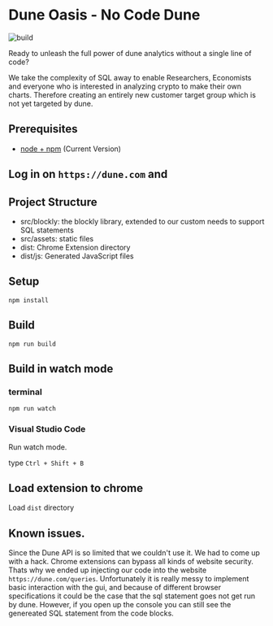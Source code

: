 # Dune Oasis - No Code Dune

![build](https://github.com/chibat/chrome-extension-typescript-starter/workflows/build/badge.svg)

Ready to unleash the full power of dune analytics without a single line of code?

We take the complexity of SQL away to enable Researchers, Economists and everyone who is interested in analyzing crypto to make their own charts. Therefore creating an entirely new customer target group which is not yet targeted by dune.

## Prerequisites

* [node + npm](https://nodejs.org/) (Current Version)

## Log in on `https://dune.com` and 
## Project Structure

* src/blockly: the blockly library, extended to our custom needs to support SQL statements
* src/assets: static files
* dist: Chrome Extension directory
* dist/js: Generated JavaScript files

## Setup

```
npm install
```

## Build

```
npm run build
```

## Build in watch mode

### terminal

```
npm run watch
```

### Visual Studio Code

Run watch mode.

type `Ctrl + Shift + B`

## Load extension to chrome

Load `dist` directory

## Known issues.

Since the Dune API is so limited that we couldn't use it. We had to come up with a hack. Chrome extensions can bypass all kinds of website security. Thats why we ended up injecting our code into the website `https://dune.com/queries`. Unfortunately it is really messy to implement basic interaction with the gui, and because of different browser specifications it could be the case that the sql statement goes not get run by dune. However, if you open up the console you can still see the genereated SQL statement from the code blocks.
